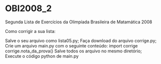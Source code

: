 # OBI2008_2
Segunda Lista de Exercícios da Olimpíada Brasileira de Matamática 2008

Como corrigir a sua lista:

Salve o seu arquivo como lista05.py;
Faça download do arquivo corrige.py;
Crie um arquivo main.py com o seguinte conteúdo:
import corrige
corrige.nota_da_prova()
Salve todos os arquivo no mesmo diretório;
Execute o código python de main.py
